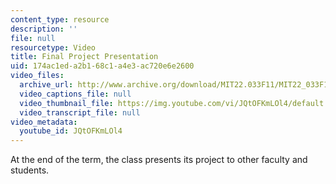 ```yaml
---
content_type: resource
description: ''
file: null
resourcetype: Video
title: Final Project Presentation
uid: 174ac1ed-a2b1-68c1-a4e3-ac720e6e2600
video_files:
  archive_url: http://www.archive.org/download/MIT22.033F11/MIT22_033F11_final_300k.mp4
  video_captions_file: null
  video_thumbnail_file: https://img.youtube.com/vi/JQtOFKmLOl4/default.jpg
  video_transcript_file: null
video_metadata:
  youtube_id: JQtOFKmLOl4
---
```


At the end of the term, the class presents its project to other faculty and students.